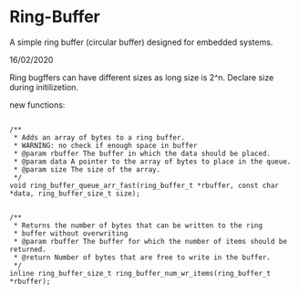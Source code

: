 Ring-Buffer
===========

A simple ring buffer (circular buffer) designed for embedded systems.

16/02/2020

Ring bugffers can have different sizes as long size is 2^n. Declare size during initilizetion.

new functions:

```

/**
 * Adds an array of bytes to a ring buffer.
 * WARNING: no check if enough space in buffer
 * @param rbuffer The buffer in which the data should be placed.
 * @param data A pointer to the array of bytes to place in the queue.
 * @param size The size of the array.
 */
void ring_buffer_queue_arr_fast(ring_buffer_t *rbuffer, const char *data, ring_buffer_size_t size);


/**
 * Returns the number of bytes that can be written to the ring
 * buffer without overwriting
 * @param rbuffer The buffer for which the number of items should be returned.
 * @return Number of bytes that are free to write in the buffer.
 */
inline ring_buffer_size_t ring_buffer_num_wr_items(ring_buffer_t *rbuffer);

```